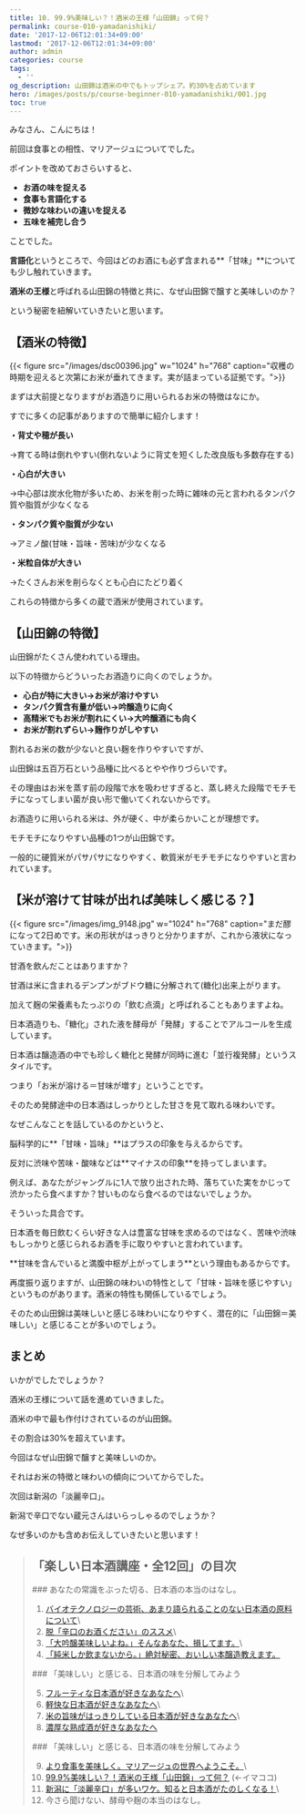```yaml
---
title: 10. 99.9%美味しい？！酒米の王様「山田錦」って何？
permalink: course-010-yamadanishiki/
date: '2017-12-06T12:01:34+09:00'
lastmod: '2017-12-06T12:01:34+09:00'
author: admin
categories: course
tags:
  - ''
og_description: 山田錦は酒米の中でもトップシェア。約30%を占めています
hero: /images/posts/p/course-beginner-010-yamadanishiki/001.jpg
toc: true
---
```

みなさん、こんにちは！

前回は食事との相性、マリアージュについてでした。

ポイントを改めておさらいすると、

* **お酒の味を捉える**
* **食事も言語化する**
* **微妙な味わいの違いを捉える**
* **五味を補完し合う**

ことでした。

**言語化**というところで、今回はどのお酒にも必ず含まれる**「甘味」**についても少し触れていきます。

**酒米の王様**と呼ばれる山田錦の特徴と共に、なぜ山田錦で醸すと美味しいのか？

という秘密を紐解いていきたいと思います。

## 【酒米の特徴】

{{< figure src="/images/dsc00396.jpg" w="1024" h="768" caption="収穫の時期を迎えると次第にお米が垂れてきます。実が詰まっている証拠です。">}}

まずは大前提となりますがお酒造りに用いられるお米の特徴はなにか。

すでに多くの記事がありますので簡単に紹介します！

**・背丈や穂が長い**

→育てる時は倒れやすい(倒れないように背丈を短くした改良版も多数存在する)

**・心白が大きい**

→中心部は炭水化物が多いため、お米を削った時に雑味の元と言われるタンパク質や脂質が少なくなる

**・タンパク質や脂質が少ない**

→アミノ酸(甘味・旨味・苦味)が少なくなる

**・米粒自体が大きい**

→たくさんお米を削らなくとも心白にたどり着く

これらの特徴から多くの蔵で酒米が使用されています。

## 【山田錦の特徴】

山田錦がたくさん使われている理由。

以下の特徴からどういったお酒造りに向くのでしょうか。

* **心白が特に大きい→お米が溶けやすい**
* **タンパク質含有量が低い→吟醸造りに向く**
* **高精米でもお米が割れにくい→大吟醸酒にも向く**
* **お米が割れずらい→麹作りがしやすい**

割れるお米の数が少ないと良い麹を作りやすいですが、

山田錦は五百万石という品種に比べるとやや作りづらいです。

その理由はお米を蒸す前の段階で水を吸わせすぎると、蒸し終えた段階でモチモチになってしまい菌が良い形で働いてくれないからです。

お酒造りに用いられる米は、外が硬く、中が柔らかいことが理想です。

モチモチになりやすい品種の1つが山田錦です。

一般的に硬質米がパサパサになりやすく、軟質米がモチモチになりやすいと言われています。

## 【米が溶けて甘味が出れば美味しく感じる？】

{{< figure src="/images/img_9148.jpg" w="1024" h="768" caption="まだ醪になって2日めです。米の形状がはっきりと分かりますが、これから液状になっていきます。">}}

甘酒を飲んだことはありますか？

甘酒は米に含まれるデンプンがブドウ糖に分解されて(糖化)出来上がります。

加えて麹の栄養素もたっぷりの「飲む点滴」と呼ばれることもありますよね。

日本酒造りも、「糖化」された液を酵母が「発酵」することでアルコールを生成しています。

日本酒は醸造酒の中でも珍しく糖化と発酵が同時に進む「並行複発酵」というスタイルです。

つまり「お米が溶ける＝甘味が増す」ということです。

そのため発酵途中の日本酒はしっかりとした甘さを見て取れる味わいです。

なぜこんなことを話しているのかというと、

脳科学的に\*\*「甘味・旨味」\*\*はプラスの印象を与えるからです。

反対に渋味や苦味・酸味などは\*\*マイナスの印象\*\*を持ってしまいます。

例えば、あなたがジャングルに1人で放り出された時、落ちていた実をかじって渋かったら食べますか？甘いものなら食べるのではないでしょうか。

そういった具合です。

日本酒を毎日飲むくらい好きな人は豊富な甘味を求めるのではなく、苦味や渋味もしっかりと感じられるお酒を手に取りやすいと言われています。

\*\*甘味を含んでいると満腹中枢が上がってしまう\*\*という理由もあるからです。

再度振り返りますが、山田錦の味わいの特性として「甘味・旨味を感じやすい」というものがあります。酒米の特性も関係しているでしょう。

そのため山田錦は美味しいと感じる味わいになりやすく、潜在的に「山田錦＝美味しい」と感じることが多いのでしょう。

## まとめ

いかがでしたでしょうか？

酒米の王様について話を進めていきました。

酒米の中で最も作付けされているのが山田錦。

その割合は30%を超えています。

今回はなぜ山田錦で醸すと美味しいのか。

それはお米の特徴と味わいの傾向についてからでした。

次回は新潟の「淡麗辛口」。

新潟で辛口でない蔵元さんはいらっしゃるのでしょうか？

なぜ多いのかも含めお伝えしていきたいと思います！

> ## 「楽しい日本酒講座・全12回」の目次
><p><p/>
>### あなたの常識をぶった切る、日本酒の本当のはなし。
>
> 1. [バイオテクノロジーの芸術、あまり語られることのない日本酒の原料について](/p/course-beginner-001-do-you-know-what-its-made-of/)\
> 2. [脱「辛口のお酒ください」のススメ](/p/course-beginner-002-stop-asking-dry-type-of-sake/)\
> 3. [「大吟醸美味しいよね。」そんなあなた、損してます。](/p/course-003-the-myth-of-the-highest-grade-sake/)\
> 4. [「純米しか飲まないから。」絶対秘密、おいしい本醸造教えます。](/p/course-004-a-letter-for-junmai-lovers/)  
><p><p/>
>### 「美味しい」と感じる、日本酒の味を分解してみよう
>
> 5. [フルーティな日本酒が好きなあなたへ](/p/course-005-fruity-sake/)\
> 6. [軽快な日本酒が好きなあなたへ](/p/course-006-smooth-sake/)\
> 7. [米の旨味がはっきりしている日本酒が好きなあなたへ](/p/course-007-umami-sake/)\
> 8. [濃厚な熟成酒が好きなあなたへ](/p/course-008-aged-sake/)  
><p><p/>
>### 「美味しい」と感じる、日本酒の味を分解してみよう
>
> 9. [より食事を美味しく。マリアージュの世界へようこそ。](/p/course-009-sake-marriage/)\
> 10. [99.9%美味しい？！酒米の王様「山田錦」って何？](/p/course-010-yamadanishiki/)  (←イマココ) 
> 11. [新潟に「淡麗辛口」が多いワケ。知ると日本酒がたのしくなる！](/p/course-011-nigata-dry-sake/)\
> 12. 今さら聞けない、酵母や麹の本当のはなし。
